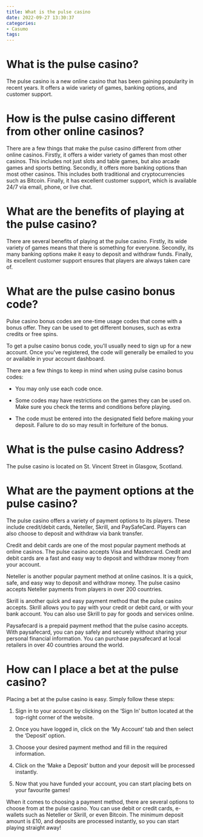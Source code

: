 ```yaml
---
title: What is the pulse casino
date: 2022-09-27 13:30:37
categories:
- Casumo
tags:
---
```



#  What is the pulse casino?

The pulse casino is a new online casino that has been gaining popularity in recent years. It offers a wide variety of games, banking options, and customer support.

# How is the pulse casino different from other online casinos?

There are a few things that make the pulse casino different from other online casinos. Firstly, it offers a wider variety of games than most other casinos. This includes not just slots and table games, but also arcade games and sports betting. Secondly, it offers more banking options than most other casinos. This includes both traditional and cryptocurrencies such as Bitcoin. Finally, it has excellent customer support, which is available 24/7 via email, phone, or live chat.

# What are the benefits of playing at the pulse casino?

There are several benefits of playing at the pulse casino. Firstly, its wide variety of games means that there is something for everyone. Secondly, its many banking options make it easy to deposit and withdraw funds. Finally, its excellent customer support ensures that players are always taken care of.

#  What are the pulse casino bonus code?

Pulse casino bonus codes are one-time usage codes that come with a bonus offer. They can be used to get different bonuses, such as extra credits or free spins.

To get a pulse casino bonus code, you'll usually need to sign up for a new account. Once you've registered, the code will generally be emailed to you or available in your account dashboard.

There are a few things to keep in mind when using pulse casino bonus codes:

- You may only use each code once.

- Some codes may have restrictions on the games they can be used on. Make sure you check the terms and conditions before playing.

- The code must be entered into the designated field before making your deposit. Failure to do so may result in forfeiture of the bonus.

#  What is the pulse casino Address?

The pulse casino is located on St. Vincent Street in Glasgow, Scotland.

#  What are the payment options at the pulse casino?

The pulse casino offers a variety of payment options to its players. These include credit/debit cards, Neteller, Skrill, and PaySafeCard. Players can also choose to deposit and withdraw via bank transfer.

Credit and debit cards are one of the most popular payment methods at online casinos. The pulse casino accepts Visa and Mastercard. Credit and debit cards are a fast and easy way to deposit and withdraw money from your account.

Neteller is another popular payment method at online casinos. It is a quick, safe, and easy way to deposit and withdraw money. The pulse casino accepts Neteller payments from players in over 200 countries.

Skrill is another quick and easy payment method that the pulse casino accepts. Skrill allows you to pay with your credit or debit card, or with your bank account. You can also use Skrill to pay for goods and services online.

Paysafecard is a prepaid payment method that the pulse casino accepts. With paysafecard, you can pay safely and securely without sharing your personal financial information. You can purchase paysafecard at local retailers in over 40 countries around the world.

#  How can I place a bet at the pulse casino?

Placing a bet at the pulse casino is easy. Simply follow these steps:

1. Sign in to your account by clicking on the ‘Sign In’ button located at the top-right corner of the website.

2. Once you have logged in, click on the ‘My Account’ tab and then select the ‘Deposit’ option.

3. Choose your desired payment method and fill in the required information.

4. Click on the ‘Make a Deposit’ button and your deposit will be processed instantly.

5. Now that you have funded your account, you can start placing bets on your favourite games!

When it comes to choosing a payment method, there are several options to choose from at the pulse casino. You can use debit or credit cards, e-wallets such as Neteller or Skrill, or even Bitcoin. The minimum deposit amount is £10, and deposits are processed instantly, so you can start playing straight away!
